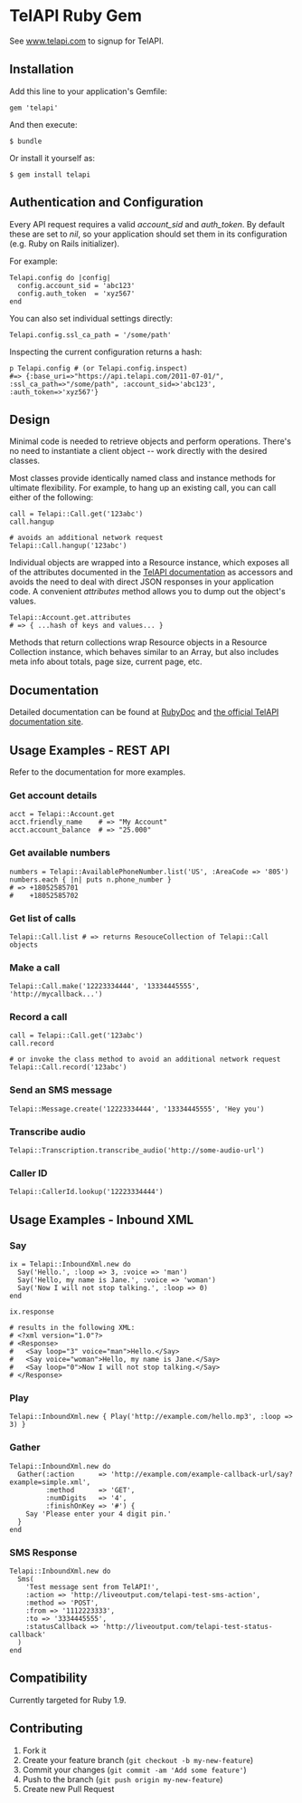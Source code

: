 # TelAPI Ruby Gem

See www.telapi.com to signup for TelAPI.

## Installation

Add this line to your application's Gemfile:

    gem 'telapi'

And then execute:

    $ bundle

Or install it yourself as:

    $ gem install telapi

## Authentication and Configuration

Every API request requires a valid *account_sid* and *auth_token*. By default these are set to *nil*, so your application
should set them in its configuration (e.g. Ruby on Rails initializer).

For example:

    Telapi.config do |config|
      config.account_sid = 'abc123'
      config.auth_token  = 'xyz567'
    end

You can also set individual settings directly:

    Telapi.config.ssl_ca_path = '/some/path'

Inspecting the current configuration returns a hash:

    p Telapi.config # (or Telapi.config.inspect)
    #=> {:base_uri=>"https://api.telapi.com/2011-07-01/", :ssl_ca_path=>"/some/path", :account_sid=>'abc123', :auth_token=>'xyz567'}

## Design

Minimal code is needed to retrieve objects and perform operations. There's no need to instantiate a client object -- work directly with the desired classes.

Most classes provide identically named class and instance methods for ultimate flexibility. For example, to hang up an existing call, you can call either of the following:

    call = Telapi::Call.get('123abc')
    call.hangup

    # avoids an additional network request
    Telapi::Call.hangup('123abc')

Individual objects are wrapped into a Resource instance, which exposes all of the attributes documented in the [TelAPI documentation](http://www.telapi.com/docs/) as accessors and avoids the need to deal with direct JSON responses in your application code. A convenient *attributes* method allows you to dump out the object's values.

    Telapi::Account.get.attributes
    # => { ...hash of keys and values... }

Methods that return collections wrap Resource objects in a Resource Collection instance, which behaves similar to an Array, but also includes meta info about totals, page size, current page, etc.

## Documentation

Detailed documentation can be found at [RubyDoc](http://rubydoc.info/gems/telapi/) and [the official TelAPI documentation site](http://www.telapi.com/docs/).

## Usage Examples - REST API

Refer to the documentation for more examples.

### Get account details

    acct = Telapi::Account.get
    acct.friendly_name    # => "My Account"
    acct.account_balance  # => "25.000"

### Get available numbers

    numbers = Telapi::AvailablePhoneNumber.list('US', :AreaCode => '805')
    numbers.each { |n| puts n.phone_number }
    # => +18052585701
    #    +18052585702

### Get list of calls

    Telapi::Call.list # => returns ResouceCollection of Telapi::Call objects

### Make a call

    Telapi::Call.make('12223334444', '13334445555', 'http://mycallback...')

### Record a call

    call = Telapi::Call.get('123abc')
    call.record

    # or invoke the class method to avoid an additional network request
    Telapi::Call.record('123abc')

### Send an SMS message

    Telapi::Message.create('12223334444', '13334445555', 'Hey you')

### Transcribe audio

    Telapi::Transcription.transcribe_audio('http://some-audio-url')

### Caller ID

    Telapi::CallerId.lookup('12223334444')

## Usage Examples - Inbound XML

### Say

    ix = Telapi::InboundXml.new do
      Say('Hello.', :loop => 3, :voice => 'man')
      Say('Hello, my name is Jane.', :voice => 'woman')
      Say('Now I will not stop talking.', :loop => 0)
    end

    ix.response

    # results in the following XML:
    # <?xml version="1.0"?>
    # <Response>
    #   <Say loop="3" voice="man">Hello.</Say>
    #   <Say voice="woman">Hello, my name is Jane.</Say>
    #   <Say loop="0">Now I will not stop talking.</Say>
    # </Response>

### Play

    Telapi::InboundXml.new { Play('http://example.com/hello.mp3', :loop => 3) }

### Gather

    Telapi::InboundXml.new do
      Gather(:action      => 'http://example.com/example-callback-url/say?example=simple.xml',
             :method      => 'GET',
             :numDigits   => '4',
             :finishOnKey => '#') {
        Say 'Please enter your 4 digit pin.'
      }
    end

### SMS Response

    Telapi::InboundXml.new do
      Sms(
        'Test message sent from TelAPI!',
        :action => 'http://liveoutput.com/telapi-test-sms-action',
        :method => 'POST',
        :from => '1112223333',
        :to => '3334445555',
        :statusCallback => 'http://liveoutput.com/telapi-test-status-callback'
      )
    end

## Compatibility

Currently targeted for Ruby 1.9.

## Contributing

1. Fork it
2. Create your feature branch (`git checkout -b my-new-feature`)
3. Commit your changes (`git commit -am 'Add some feature'`)
4. Push to the branch (`git push origin my-new-feature`)
5. Create new Pull Request
